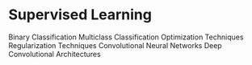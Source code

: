 # Supervised Learning
Binary Classification
Multiclass Classification
Optimization Techniques
Regularization Techniques
Convolutional Neural Networks
Deep Convolutional Architectures
